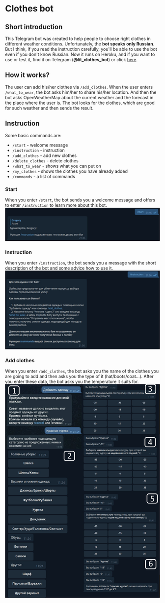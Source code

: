 # Clothes bot
## Short introduction
This Telegram bot was created to help people to choose right clothes in different weather conditions. Unfortunately, the **bot speaks only Russian**. But I think, if you read the instruction carefully, you'll be able to use the bot even if you don't know Russian. Now it runs on Heroku, and if you want to use or test it, find it on Telegram (**@lit_clothes_bot**) or click [here](https://t.me/lit_clothes_bot).
## How it works?
The user can add his/her clothes via ```/add_clothes```. When the user enters ```/what_to_wear```, the bot asks him/her to share his/her location. And then the bot asks OpenWeatherMap about the current weather and the forecast in the place where the user is. The bot looks for the clothes, which are good for such weather and then sends the result.
## Instruction
Some basic commands are:
* ```/start``` - welcome message
* ```/instruction``` - instruction
* ```/add_clothes``` - add new clothes
* ```/delete_clothes``` - delete clothes
* ```/what_to_wear``` - shows what you can put on
* ```/my_clothes``` - shows the clothes you have already added
* ```/commands``` - a list of commands
### Start
When you enter ```/start```, the bot sends you a welcome message and offers to enter ```/instruction``` to learn more about this bot.
![Start](https://github.com/Gregory-coder/Clothes_Bot/blob/main/start.jpg)
### Instruction
When you enter ```/instruction```, the bot sends you a message with the short description of the bot and some advice how to use it.
![Instruction](https://github.com/Gregory-coder/Clothes_Bot/blob/main/instruction.jpg)
### Add clothes
When you enter ```/add_clothes```, the bot asks you the name of the clothes you are going to add and then asks you the type of it (hat/boots/coat...). After you enter these data, the bot asks you the temperature it suits for.
![Add_clothes](https://github.com/Gregory-coder/Clothes_Bot/blob/main/add_clothes.jpg) 
